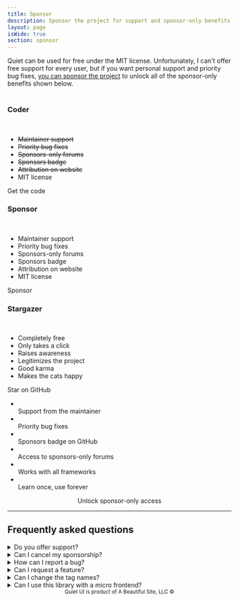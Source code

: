 ```yaml
---
title: Sponsor
description: Sponsor the project for support and sponsor-only benefits.
layout: page
isWide: true
section: sponsor
---
```


Quiet can be used for free under the MIT license. Unfortunately, I can't offer free support for every user, but if you want personal support and priority bug fixes, [you can sponsor the project](https://github.com/sponsors/quietui) to unlock all of the sponsor-only benefits shown below.

<div class="sponsor-tiers" style="margin-block-start: 2.5rem;">
  <div class="sponsor-tier">
    <quiet-icon class="sponsor-tier-icon" name="code" style="color: #7db664;"></quiet-icon>
    <h3 data-no-anchor>Coder</h3><br>
    <ul>
      <li><s>Maintainer support</s></li>
      <li><s>Priority bug fixes</s></li>
      <li><s>Sponsors-only forums</s></li>
      <li><s>Sponsors badge</s></li>
      <li><s>Attribution on website</s></li>
      <li>MIT license</li>
    </ul>
    <quiet-button pill href="https://github.com/quietui/quiet/" target="_blank">
      <quiet-icon slot="start" name="brand-github"></quiet-icon>
      Get the code
    </quiet-button>
  </div>

  <div class="sponsor-tier">
    <quiet-icon class="sponsor-tier-icon" name="heart-handshake" style="color: #7577c5;"></quiet-icon>
    <h3 data-no-anchor>Sponsor</h3><br>
    <ul>
      <li>Maintainer support</li>
      <li>Priority bug fixes</li>
      <li>Sponsors-only forums</li>
      <li>Sponsors badge</li>
      <li>Attribution on website</li>
      <li>MIT license</li>
    </ul>
    <quiet-button variant="primary" appearance="outline" pill href="#" target="_blank">
      <quiet-icon slot="start" family="filled" name="heart"></quiet-icon>
      Sponsor
    </quiet-button>
  </div>

  <div class="sponsor-tier">
    <quiet-icon class="sponsor-tier-icon" name="comet" style="color: #c5a231;"></quiet-icon>
    <h3 data-no-anchor>Stargazer</h3><br>
    <ul>
      <li>Completely free</li>
      <li>Only takes a click</li>
      <li>Raises awareness</li>
      <li>Legitimizes the project</li>
      <li>Good karma</li>
      <li>Makes the cats happy</li>
    </ul>
    <quiet-button pill href="https://github.com/quietui/quiet/stargazers" target="_blank">
      <quiet-icon slot="start" name="brand-github"></quiet-icon>
      Star on GitHub
    </quiet-button>
  </div>  
</div>

<ul class="features-grid" aria-label="Features">
  <li><quiet-icon name="send" style="color: #58acf2;"></quiet-icon><br>Support from the maintainer</li>
  <li><quiet-icon name="bug" style="color: #e98d61;"></quiet-icon><br>Priority bug fixes</li>
  <li><quiet-icon name="circle-dashed-check" style="color: #e886a7;"></quiet-icon><br>Sponsors badge on GitHub</li>
  <li><quiet-icon name="key" style="color: #c5a231;"></quiet-icon><br>Access to sponsors-only forums</li>
  <li><quiet-icon name="puzzle" style="color: #b394f4;"></quiet-icon><br>Works with all frameworks</li>
  <li><quiet-icon name="school" style="color: #7db664;"></quiet-icon><br>Learn once, use forever</li>
</ul>

<div style="display: flex; gap: 1rem; justify-content: center;">
  <quiet-button variant="primary" size="lg" pill href="https://github.com/sponsors/quietui" target="_blank" style="margin-block-start: var(--quiet-content-spacing);">
    <quiet-icon slot="start" name="lock-open"></quiet-icon>
    Unlock sponsor-only access
  </quiet-button>
</div>

---

## Frequently asked questions

<details name="faq">
  <summary>Do you offer support?</summary>
  Yes. You can <a href="https://github.com/sponsors/quietui">sponsor Quiet on GitHub</a> to unlock access to a <a href="https://github.com/quietui/sponsors/discussions">sponsors-only discussion forum</a> where you can get help directly from me, the maintainer, as well as other members of the community. I typically respond within 24 hours.
</details>

<details name="faq">
  <summary>Can I cancel my sponsorship?</summary>
  Yes. You can cancel your sponsorship any time, but you will lose access to the sponsors-only benefits when the sponsorship period expires.
</details>

<details name="faq">
  <summary>How can I report a bug?</summary>
  Bugs should be <a href="https://github.com/quietui/quiet/issues">reported on GitHub</a>. Priority is given to sponsors, but cannot be guaranteed. For best results, please include a minimal reproduction with your report.
</details>

<details name="faq">
  <summary>Can I request a feature?</summary>
  Features can be requested in the <a href="https://github.com/quietui/quiet/discussions/categories/feature-requests">discussion forum</a>. Please search before posting to prevent duplicate requests. Use the 👍 reaction to vote.
</details>

<details name="faq">
  <summary>Can I change the tag names?</summary>
  Component tag names, e.g. <code>&lt;quiet-button&gt;</code>, cannot be changed without modifying the source code due to the way tags are referenced in code and styles. Attempting to change tag names, e.g. by extending the associated classes, will cause unexpected breakages and isn't a supported feature of the library.
</details>

<details name="faq">
  <summary>Can I use this library with a micro frontend?</summary>
  Because custom elements are registered globally, I don't recommend using Quiet in a micro frontend architecture <em>unless</em> you move it to the top of the stack. Avoid loading the library multiple times, as this will cause version conflicts and load more code than is necessary.
</details>

<small class="copyright">
  Quiet UI is product of A Beautiful Site, LLC
  &copy;<quiet-date year="numeric"></quiet-date>
</small>

<style>
  .copyright {
    display: block;
    color: var(--quiet-text-muted);
    text-align: center;
    margin-block-end: 2rem;
  }
</style>